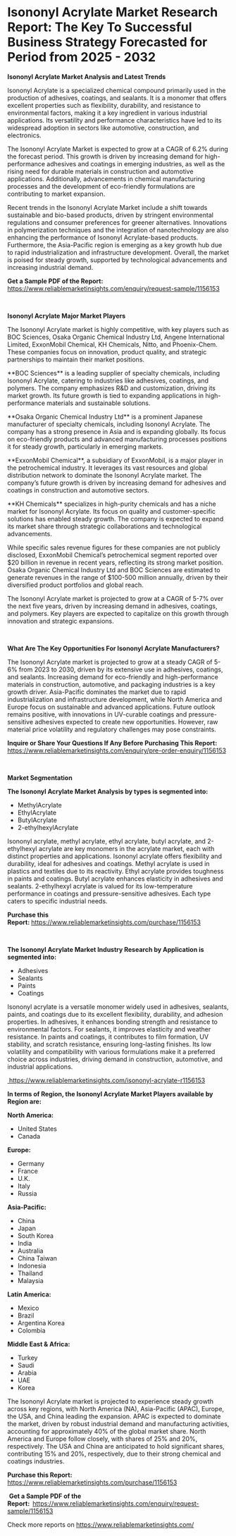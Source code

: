 <p><h1>Isononyl Acrylate Market Research Report: The Key To Successful Business Strategy Forecasted for Period from 2025 - 2032</h1></p><p><strong>Isononyl Acrylate Market Analysis and Latest Trends</strong></p>
<p><p>Isononyl Acrylate is a specialized chemical compound primarily used in the production of adhesives, coatings, and sealants. It is a monomer that offers excellent properties such as flexibility, durability, and resistance to environmental factors, making it a key ingredient in various industrial applications. Its versatility and performance characteristics have led to its widespread adoption in sectors like automotive, construction, and electronics.</p><p>The Isononyl Acrylate Market is expected to grow at a CAGR of 6.2% during the forecast period. This growth is driven by increasing demand for high-performance adhesives and coatings in emerging industries, as well as the rising need for durable materials in construction and automotive applications. Additionally, advancements in chemical manufacturing processes and the development of eco-friendly formulations are contributing to market expansion.</p><p>Recent trends in the Isononyl Acrylate Market include a shift towards sustainable and bio-based products, driven by stringent environmental regulations and consumer preferences for greener alternatives. Innovations in polymerization techniques and the integration of nanotechnology are also enhancing the performance of Isononyl Acrylate-based products. Furthermore, the Asia-Pacific region is emerging as a key growth hub due to rapid industrialization and infrastructure development. Overall, the market is poised for steady growth, supported by technological advancements and increasing industrial demand.</p></p>
<p><strong>Get a Sample PDF of the Report:&nbsp;</strong> <a href="https://www.reliablemarketinsights.com/enquiry/request-sample/1156153?utm_campaign=2010&utm_medium=2&utm_source=Github&utm_content=ia&utm_term=25012025&utm_id=isononyl-acrylate">https://www.reliablemarketinsights.com/enquiry/request-sample/1156153</a></p>
<p>&nbsp;</p>
<p><strong>Isononyl Acrylate Major Market Players</strong></p>
<p><p>The Isononyl Acrylate market is highly competitive, with key players such as BOC Sciences, Osaka Organic Chemical Industry Ltd, Angene International Limited, ExxonMobil Chemical, KH Chemicals, Nitto, and Phoenix-Chem. These companies focus on innovation, product quality, and strategic partnerships to maintain their market positions.</p><p>**BOC Sciences** is a leading supplier of specialty chemicals, including Isononyl Acrylate, catering to industries like adhesives, coatings, and polymers. The company emphasizes R&D and customization, driving its market growth. Its future growth is tied to expanding applications in high-performance materials and sustainable solutions.</p><p>**Osaka Organic Chemical Industry Ltd** is a prominent Japanese manufacturer of specialty chemicals, including Isononyl Acrylate. The company has a strong presence in Asia and is expanding globally. Its focus on eco-friendly products and advanced manufacturing processes positions it for steady growth, particularly in emerging markets.</p><p>**ExxonMobil Chemical**, a subsidiary of ExxonMobil, is a major player in the petrochemical industry. It leverages its vast resources and global distribution network to dominate the Isononyl Acrylate market. The company’s future growth is driven by increasing demand for adhesives and coatings in construction and automotive sectors.</p><p>**KH Chemicals** specializes in high-purity chemicals and has a niche market for Isononyl Acrylate. Its focus on quality and customer-specific solutions has enabled steady growth. The company is expected to expand its market share through strategic collaborations and technological advancements.</p><p>While specific sales revenue figures for these companies are not publicly disclosed, ExxonMobil Chemical’s petrochemical segment reported over $20 billion in revenue in recent years, reflecting its strong market position. Osaka Organic Chemical Industry Ltd and BOC Sciences are estimated to generate revenues in the range of $100-500 million annually, driven by their diversified product portfolios and global reach.</p><p>The Isononyl Acrylate market is projected to grow at a CAGR of 5-7% over the next five years, driven by increasing demand in adhesives, coatings, and polymers. Key players are expected to capitalize on this growth through innovation and strategic expansions.</p></p>
<p>&nbsp;</p>
<p><strong>What Are The Key Opportunities For Isononyl Acrylate Manufacturers?</strong></p>
<p><p>The Isononyl Acrylate market is projected to grow at a steady CAGR of 5-6% from 2023 to 2030, driven by its extensive use in adhesives, coatings, and sealants. Increasing demand for eco-friendly and high-performance materials in construction, automotive, and packaging industries is a key growth driver. Asia-Pacific dominates the market due to rapid industrialization and infrastructure development, while North America and Europe focus on sustainable and advanced applications. Future outlook remains positive, with innovations in UV-curable coatings and pressure-sensitive adhesives expected to create new opportunities. However, raw material price volatility and regulatory challenges may pose constraints.</p></p>
<p><strong>Inquire or Share Your Questions If Any Before Purchasing This Report:</strong> <a href="https://www.reliablemarketinsights.com/enquiry/pre-order-enquiry/1156153?utm_campaign=2010&utm_medium=2&utm_source=Github&utm_content=ia&utm_term=25012025&utm_id=isononyl-acrylate">https://www.reliablemarketinsights.com/enquiry/pre-order-enquiry/1156153</a></p>
<p>&nbsp;</p>
<p><strong>Market Segmentation</strong></p>
<p><strong>The Isononyl Acrylate Market Analysis by types is segmented into:</strong></p>
<p><ul><li>MethylAcrylate</li><li>EthylAcrylate</li><li>ButylAcrylate</li><li>2-ethylhexylAcrylate</li></ul></p>
<p><p>Isononyl acrylate, methyl acrylate, ethyl acrylate, butyl acrylate, and 2-ethylhexyl acrylate are key monomers in the acrylate market, each with distinct properties and applications. Isononyl acrylate offers flexibility and durability, ideal for adhesives and coatings. Methyl acrylate is used in plastics and textiles due to its reactivity. Ethyl acrylate provides toughness in paints and coatings. Butyl acrylate enhances elasticity in adhesives and sealants. 2-ethylhexyl acrylate is valued for its low-temperature performance in coatings and pressure-sensitive adhesives. Each type caters to specific industrial needs.</p></p>
<p><strong>Purchase this Report:&nbsp;</strong><a href="https://www.reliablemarketinsights.com/purchase/1156153?utm_campaign=2010&utm_medium=2&utm_source=Github&utm_content=ia&utm_term=25012025&utm_id=isononyl-acrylate">https://www.reliablemarketinsights.com/purchase/1156153</a></p>
<p>&nbsp;</p>
<p><strong>The Isononyl Acrylate Market Industry Research by Application is segmented into:</strong></p>
<p><ul><li>Adhesives</li><li>Sealants</li><li>Paints</li><li>Coatings</li></ul></p>
<p><p>Isononyl acrylate is a versatile monomer widely used in adhesives, sealants, paints, and coatings due to its excellent flexibility, durability, and adhesion properties. In adhesives, it enhances bonding strength and resistance to environmental factors. For sealants, it improves elasticity and weather resistance. In paints and coatings, it contributes to film formation, UV stability, and scratch resistance, ensuring long-lasting finishes. Its low volatility and compatibility with various formulations make it a preferred choice across industries, driving demand in construction, automotive, and industrial applications.</p></p>
<p><a href="https://www.reliablemarketinsights.com/isononyl-acrylate-r1156153?utm_campaign=2010&utm_medium=2&utm_source=Github&utm_content=ia&utm_term=25012025&utm_id=isononyl-acrylate">&nbsp;https://www.reliablemarketinsights.com/isononyl-acrylate-r1156153</a></p>
<p><strong>In terms of Region, the Isononyl Acrylate Market Players available by Region are:</strong></p>
<p>
    <p> <strong> North America: </strong>
        <ul>
            <li>United States</li>
            <li>Canada</li>
        </ul>
        </p> 
    <p> <strong> Europe: </strong>
        <ul>
            <li>Germany</li>
            <li>France</li>
            <li>U.K.</li>
            <li>Italy</li>
            <li>Russia</li>
        </ul>
        </p> 
    <p> <strong> Asia-Pacific: </strong>
        <ul>
            <li>China</li>
            <li>Japan</li>
            <li>South Korea</li>
            <li>India</li>
            <li>Australia</li>
            <li>China Taiwan</li>
            <li>Indonesia</li>
            <li>Thailand</li>
            <li>Malaysia</li>
        </ul>
        </p> 
    <p> <strong> Latin America: </strong>
        <ul>
            <li>Mexico</li>
            <li>Brazil</li>
            <li>Argentina Korea</li>
            <li>Colombia</li>
        </ul>
        </p> 
    <p> <strong> Middle East & Africa: </strong>
        <ul>
            <li>Turkey</li>
            <li>Saudi</li>
            <li>Arabia</li>
            <li>UAE</li>
            <li>Korea</li>
        </ul>
    </p>
    </p>
<p><p>The Isononyl Acrylate market is projected to experience steady growth across key regions, with North America (NA), Asia-Pacific (APAC), Europe, the USA, and China leading the expansion. APAC is expected to dominate the market, driven by robust industrial demand and manufacturing activities, accounting for approximately 40% of the global market share. North America and Europe follow closely, with shares of 25% and 20%, respectively. The USA and China are anticipated to hold significant shares, contributing 15% and 20%, respectively, due to their strong chemical and coatings industries.</p></p>
<p><strong>Purchase this Report: </strong><a href="https://www.reliablemarketinsights.com/purchase/1156153?utm_campaign=2010&utm_medium=2&utm_source=Github&utm_content=ia&utm_term=25012025&utm_id=isononyl-acrylate">https://www.reliablemarketinsights.com/purchase/1156153</a></p>
<p>&nbsp;<strong>Get a Sample PDF of the Report:&nbsp;&nbsp;</strong><a href="https://www.reliablemarketinsights.com/enquiry/request-sample/1156153?utm_campaign=2010&utm_medium=2&utm_source=Github&utm_content=ia&utm_term=25012025&utm_id=isononyl-acrylate">https://www.reliablemarketinsights.com/enquiry/request-sample/1156153</a></p>
<p><strong></strong></p>
<p>Check more reports on <a href="https://www.reliablemarketinsights.com/?utm_campaign=2010&utm_medium=2&utm_source=Github&utm_content=ia&utm_term=25012025&utm_id=isononyl-acrylate">https://www.reliablemarketinsights.com/</a></p>